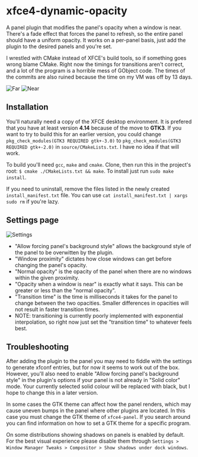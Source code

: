 # xfce4-dynamic-opacity
A panel plugin that modifies the panel's opacity when a window is near. There's a fade effect that forces the panel to refresh, so the entire panel should have a uniform opacity. It works on a per-panel basis, just add the plugin to the desired panels and you're set.

I wrestled with CMake instead of XFCE's build tools, so if something goes wrong blame CMake. Right now the timings for transitions aren't correct, and a lot of the program is a horrible mess of GObject code. The times of the commits are also ruined because the time on my VM was off by 13 days.

![Far](https://raw.githubusercontent.com/mhgar/xfce4-dynamic-opacity/master/1.png) ![Near](https://raw.githubusercontent.com/mhgar/xfce4-dynamic-opacity/master/2.png)

## Installation
You'll naturally need a copy of the XFCE desktop environment. It is prefered that you have at least version **4.14** because of the move to **GTK3**. If you want to try to build this for an earlier version, you could change ``pkg_check_modules(GTK3 REQUIRED gtk+-3.0)`` to ``pkg_check_modules(GTK3 REQUIRED gtk+-2.0)`` in ``source/CMakeLists.txt``. I have no idea if that will work.

To build you'll need ``gcc``, ``make`` and ``cmake``. Clone, then run this in the project's root:
``$ cmake ./CMakeLists.txt && make``. To install just run ``sudo make install``.

If you need to uninstall, remove the files listed in the newly created ``install_manifest.txt`` file. You can use ``cat install_manifest.txt | xargs sudo rm`` if you're lazy.

## Settings page
![Settings](https://raw.githubusercontent.com/mhgar/xfce4-dynamic-opacity/master/settings.png)

- "Allow forcing panel's background style" allows the background style of the panel to be overwitten by the plugin.
- "Window proximity" dictates how close windows can get before changing the panel's opacity.
- "Normal opacity" is the opacity of the panel when there are no windows within the given proximity.
- "Opacity when a window is near" is exactly what it says. This can be greater or less than the "normal opacity".
- "Transition time" is the time is milliseconds it takes for the panel to change between the two opacities. Smaller differences in opacities will not result in faster transition times.
- NOTE: transitioning is currently poorly implemented with exponential interpolation, so right now just set the "transition time" to whatever feels best.

## Troubleshooting
After adding the plugin to the panel you may need to fiddle with the settings to generate xfconf entries, but for now it seems to work out of the box. However, you'll also need to enable "Allow forcing panel's background style" in the plugin's options if your panel is not already in "Solid color" mode. Your currently selected solid colour will be replaced with black, but I hope to change this in a later version. 

In some cases the GTK theme can affect how the panel renders, which may cause uneven bumps in the panel where other plugins are located. In this case you must change the GTK theme of ``xfce4-panel``. If you search around you can find information on how to set a GTK theme for a specific program. 

On some distributions showing shadows on panels is enabled by default. For the best visual experience please disable them through ``Settings > Window Manager Tweaks > Compositor > Show shadows under dock windows``.
